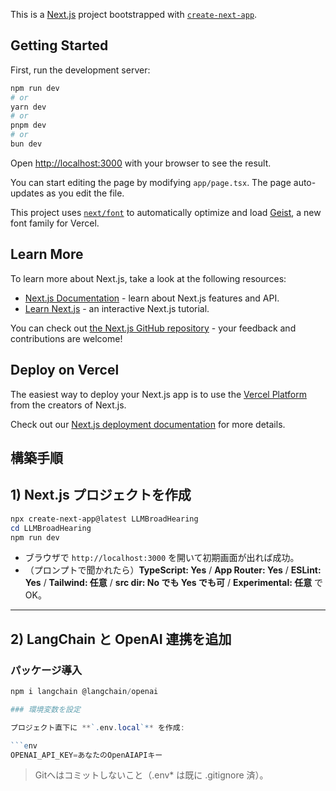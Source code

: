 This is a [Next.js](https://nextjs.org) project bootstrapped with [`create-next-app`](https://nextjs.org/docs/app/api-reference/cli/create-next-app).

## Getting Started

First, run the development server:

```bash
npm run dev
# or
yarn dev
# or
pnpm dev
# or
bun dev
```

Open [http://localhost:3000](http://localhost:3000) with your browser to see the result.

You can start editing the page by modifying `app/page.tsx`. The page auto-updates as you edit the file.

This project uses [`next/font`](https://nextjs.org/docs/app/building-your-application/optimizing/fonts) to automatically optimize and load [Geist](https://vercel.com/font), a new font family for Vercel.

## Learn More

To learn more about Next.js, take a look at the following resources:

- [Next.js Documentation](https://nextjs.org/docs) - learn about Next.js features and API.
- [Learn Next.js](https://nextjs.org/learn) - an interactive Next.js tutorial.

You can check out [the Next.js GitHub repository](https://github.com/vercel/next.js) - your feedback and contributions are welcome!

## Deploy on Vercel

The easiest way to deploy your Next.js app is to use the [Vercel Platform](https://vercel.com/new?utm_medium=default-template&filter=next.js&utm_source=create-next-app&utm_campaign=create-next-app-readme) from the creators of Next.js.

Check out our [Next.js deployment documentation](https://nextjs.org/docs/app/building-your-application/deploying) for more details.




構築手順
---

## 1) Next.js プロジェクトを作成

```powershell
npx create-next-app@latest LLMBroadHearing
cd LLMBroadHearing
npm run dev
```

* ブラウザで `http://localhost:3000` を開いて初期画面が出れば成功。
* （プロンプトで聞かれたら）**TypeScript: Yes** / **App Router: Yes** / **ESLint: Yes** / **Tailwind: 任意** / **src dir: No でも Yes でも可** / **Experimental: 任意** でOK。

---

## 2) LangChain と OpenAI 連携を追加

### パッケージ導入

```powershell
npm i langchain @langchain/openai

### 環境変数を設定

プロジェクト直下に **`.env.local`** を作成:

```env
OPENAI_API_KEY=あなたのOpenAIAPIキー
```

> Gitへはコミットしないこと（.env* は既に .gitignore 済）。




